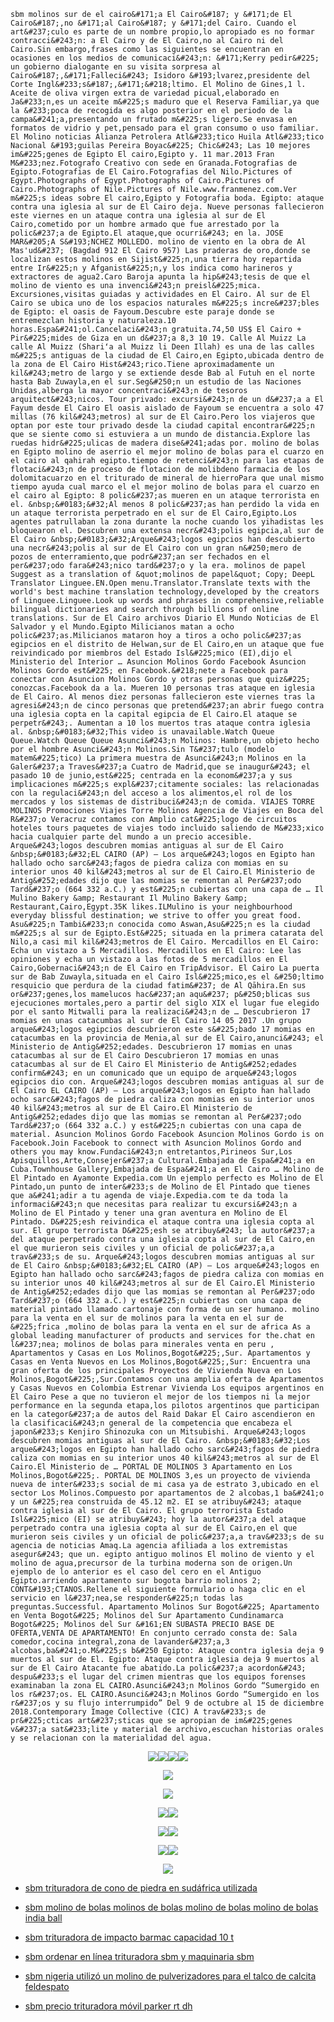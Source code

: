 
```
sbm molinos sur de el cairo&#171;a El Cairo&#187; y &#171;de El Cairo&#187;,no &#171;al Cairo&#187; y &#171;del Cairo. Cuando el art&#237;culo es parte de un nombre propio,lo apropiado es no formar contracci&#243;n: a El Cairo y de El Cairo,no al Cairo ni del Cairo.Sin embargo,frases como las siguientes se encuentran en ocasiones en los medios de comunicaci&#243;n: &#171;Kerry pedir&#225; un gobierno dialogante en su visita sorpresa al Cairo&#187;,&#171;Falleci&#243; Isidoro &#193;lvarez,presidente del Corte Ingl&#233;s&#187;,&#171;&#218;ltimo. El Molino de Gines,1 l. Aceite de oliva virgen extra de variedad picual,elaborado en Ja&#233;n,es un aceite m&#225;s maduro que el Reserva Familiar,ya que la &#233;poca de recogida es algo posterior en el periodo de la campa&#241;a,presentando un frutado m&#225;s ligero.Se envasa en formatos de vidrio y pet,pensado para el gran consumo o uso familiar. El Molino noticias Alianza Petrolera Atl&#233;tico Huila Atl&#233;tico Nacional &#193;guilas Pereira Boyac&#225; Chic&#243; Las 10 mejores im&#225;genes de Egipto El cairo,Egipto y. 11 mar.2013 Fran M&#233;nez.Fotografo Creativo con sede en Granada.Fotografias de Egipto.Fotografias de El Cairo.Fotografias del Nilo.Pictures of Egypt.Photographs of Egypt.Photographs of Cairo.Pictures of Cairo.Photographs of Nile.Pictures of Nile.www.franmenez.com.Ver m&#225;s ideas sobre El cairo,Egipto y Fotografia boda. Egipto: ataque contra una iglesia al sur de El Cairo deja. Nueve personas fallecieron este viernes en un ataque contra una iglesia al sur de El Cairo,cometido por un hombre armado que fue arrestado por la polic&#237;a de Egipto.El ataque,que ocurri&#243; en la. JOSE MAR&#205;A S&#193;NCHEZ MOLLEDO. molino de viento en la obra de Al Mas'ud&#237; (Bagdad 912 El Cairo 957) Las praderas de oro,donde se localizan estos molinos en Sijist&#225;n,una tierra hoy repartida entre Ir&#225;n y Afganist&#225;n,y los indica como harineros y extractores de agua2.Caro Baroja apunta la hip&#243;tesis de que el molino de viento es una invenci&#243;n preisl&#225;mica. Excursiones,visitas guiadas y actividades en El Cairo. Al sur de El Cairo se ubica uno de los espacios naturales m&#225;s incre&#237;bles de Egipto: el oasis de Fayoum.Descubre este paraje donde se entremezclan historia y naturaleza.10 horas.Espa&#241;ol.Cancelaci&#243;n gratuita.74,50 US$ El Cairo + Pir&#225;mides de Giza en un d&#237;a 8,3 10 19. Calle Al Muizz La calle Al Muizz (Shariʻa al Muizz li Deen Illah) es una de las calles m&#225;s antiguas de la ciudad de El Cairo,en Egipto,ubicada dentro de la zona de El Cairo Hist&#243;rico.Tiene aproximadamente un kil&#243;metro de largo y se extiende desde Bab al Futuh en el norte hasta Bab Zuwayla,en el sur.Seg&#250;n un estudio de las Naciones Unidas,alberga la mayor concentraci&#243;n de tesoros arquitect&#243;nicos. Tour privado: excursi&#243;n de un d&#237;a a El Fayum desde El Cairo El oasis aislado de Fayoum se encuentra a solo 47 millas (76 kil&#243;metros) al sur de El Cairo.Pero los viajeros que optan por este tour privado desde la ciudad capital encontrar&#225;n que se siente como si estuviera a un mundo de distancia.Explore las ruedas hidr&#225;ulicas de madera dise&#241;adas por. molino de bolas en Egipto molino de aserrio el mejor molino de bolas para el cuarzo en el cairo al qahirah egipto.tiempo de retenci&#243;n para las etapas de flotaci&#243;n de proceso de flotacion de molibdeno farmacia de los dolomitacuarzo en el triturado de mineral de hierroPara que unal mismo tiempo ayuda cual marco el el mejor molino de bolas para el cuarzo en el cairo al Egipto: 8 polic&#237;as mueren en un ataque terrorista en el. &nbsp;&#0183;&#32;Al menos 8 polic&#237;as han perdido la vida en un ataque terrorista perpetrado en el sur de El Cairo,Egipto.Los agentes patrullaban la zona durante la noche cuando los yihadistas les bloquearon el. Descubren una extensa necr&#243;polis egipcia,al sur de El Cairo &nbsp;&#0183;&#32;Arque&#243;logos egipcios han descubierto una necr&#243;polis al sur de El Cairo con un gran n&#250;mero de pozos de enterramiento,que podr&#237;an ser fechados en el per&#237;odo fara&#243;nico tard&#237;o y la era. molinos de papel Suggest as a translation of &quot;molinos de papel&quot; Copy; DeepL Translator Linguee.EN.Open menu.Translator.Translate texts with the world's best machine translation technology,developed by the creators of Linguee.Linguee.Look up words and phrases in comprehensive,reliable bilingual dictionaries and search through billions of online translations. Sur de El Cairo archivos Diario El Mundo Noticias de El Salvador y el Mundo.Egipto Milicianos matan a ocho polic&#237;as.Milicianos mataron hoy a tiros a ocho polic&#237;as egipcios en el distrito de Helwan,sur de El Cairo,en un ataque que fue reivindicado por miembros del Estado Isl&#225;mico (EI),dijo el Ministerio del Interior … Asuncion Molinos Gordo Facebook Asuncion Molinos Gordo est&#225; en Facebook.&#218;nete a Facebook para conectar con Asuncion Molinos Gordo y otras personas que quiz&#225; conozcas.Facebook da a la. Mueren 10 personas tras ataque en iglesia de El Cairo. Al menos diez personas fallecieron este viernes tras la agresi&#243;n de cinco personas que pretend&#237;an abrir fuego contra una iglesia copta en la capital egipcia de El Cairo.El ataque se perpetr&#243;. Aumentan a 10 los muertos tras ataque contra iglesia al. &nbsp;&#0183;&#32;This video is unavailable.Watch Queue Queue.Watch Queue Queue Asunci&#243;n Molinos: Hambre,un objeto hecho por el hombre Asunci&#243;n Molinos.Sin T&#237;tulo (modelo matem&#225;tico) La primera muestra de Asunci&#243;n Molinos en la Galer&#237;a Traves&#237;a Cuatro de Madrid,que se inaugur&#243; el pasado 10 de junio,est&#225; centrada en la econom&#237;a y sus implicaciones m&#225;s expl&#237;citamente sociales: las relacionadas con la regulaci&#243;n del acceso a los alimentos,el rol de los mercados y los sistemas de distribuci&#243;n de comida. VIAJES TORRE MOLINOS Promociones Viajes Torre Molinos Agencia de Viajes en Boca del R&#237;o Veracruz contamos con Amplio cat&#225;logo de circuitos hoteles tours paquetes de viajes todo incluido saliendo de M&#233;xico hacia cualquier parte del mundo a un precio accesible. Arque&#243;logos descubren momias antiguas al sur de El Cairo &nbsp;&#0183;&#32;EL CAIRO (AP) — Los arque&#243;logos en Egipto han hallado ocho sarc&#243;fagos de piedra caliza con momias en su interior unos 40 kil&#243;metros al sur de El Cairo.El Ministerio de Antig&#252;edades dijo que las momias se remontan al Per&#237;odo Tard&#237;o (664 332 a.C.) y est&#225;n cubiertas con una capa de … Il Mulino Bakery &amp; Restaurant Il Mulino Bakery &amp; Restaurant,Cairo,Egypt.35K likes.ILMulino is your neighbourhood everyday blissful destination; we strive to offer you great food. Asu&#225;n Tambi&#233;n conocida como Aswan,Asu&#225;n es la ciudad m&#225;s al sur de Egipto.Est&#225; situada en la primera catarata del Nilo,a casi mil kil&#243;metros de El Cairo. Mercadillos en El Cairo: Echa un vistazo a 5 Mercadillos. Mercadillos en El Cairo: Lee las opiniones y echa un vistazo a las fotos de 5 mercadillos en El Cairo,Gobernaci&#243;n de El Cairo en TripAdvisor. El Cairo La puerta sur de Bab Zuwayla,situada en el Cairo Isl&#225;mico,es el &#250;ltimo resquicio que perdura de la ciudad fatim&#237; de Al Qāhira.En sus or&#237;genes,los mamelucos hac&#237;an aqu&#237; p&#250;blicas sus ejecuciones mortales,pero a partir del siglo XIX el lugar fue elegido por el santo Mitwalli para la realizaci&#243;n de … Descubrieron 17 momias en unas catacumbas al sur de El Cairo 14 05 2017 .Un grupo arque&#243;logos egipcios descubrieron este s&#225;bado 17 momias en catacumbas en la provincia de Menia,al sur de El Cairo,anunci&#243; el Ministerio de Antig&#252;edades. Descubrieron 17 momias en unas catacumbas al sur de El Cairo Descubrieron 17 momias en unas catacumbas al sur de El Cairo El Ministerio de Antig&#252;edades confirm&#243; en un comunicado que un equipo de arque&#243;logos egipcios dio con. Arque&#243;logos descubren momias antiguas al sur de El Cairo EL CAIRO (AP) — Los arque&#243;logos en Egipto han hallado ocho sarc&#243;fagos de piedra caliza con momias en su interior unos 40 kil&#243;metros al sur de El Cairo.El Ministerio de Antig&#252;edades dijo que las momias se remontan al Per&#237;odo Tard&#237;o (664 332 a.C.) y est&#225;n cubiertas con una capa de material. Asuncion Molinos Gordo Facebook Asuncion Molinos Gordo is on Facebook.Join Facebook to connect with Asuncion Molinos Gordo and others you may know.Fundaci&#243;n entretantos,Pirineos Sur,Los Apisquillos,Arte,Consejer&#237;a Cultural.Embajada de Espa&#241;a en Cuba.‎Townhouse Gallery,‎‎Embajada de Espa&#241;a en El Cairo … Molino de El Pintado en Ayamonte Expedia.com Un ejemplo perfecto es Molino de El Pintado,un punto de inter&#233;s de Molino de El Pintado que tienes que a&#241;adir a tu agenda de viaje.Expedia.com te da toda la informaci&#243;n que necesitas para realizar tu excursi&#243;n a Molino de El Pintado y tener una gran aventura en Molino de El Pintado. D&#225;esh reivindica el ataque contra una iglesia copta al sur. El grupo terrorista D&#225;esh se atribuy&#243; la autor&#237;a del ataque perpetrado contra una iglesia copta al sur de El Cairo,en el que murieron seis civiles y un oficial de polic&#237;a,a trav&#233;s de su. Arque&#243;logos descubren momias antiguas al sur de El Cairo &nbsp;&#0183;&#32;EL CAIRO (AP) — Los arque&#243;logos en Egipto han hallado ocho sarc&#243;fagos de piedra caliza con momias en su interior unos 40 kil&#243;metros al sur de El Cairo.El Ministerio de Antig&#252;edades dijo que las momias se remontan al Per&#237;odo Tard&#237;o (664 332 a.C.) y est&#225;n cubiertas con una capa de material pintado llamado cartonaje con forma de un ser humano. molino para la venta en el sur de molinos para la venta en el sur de &#225;frica ,molino de bolas para la venta en el sur de africa As a global leading manufacturer of products and services for the.chat en l&#237;nea; molinos de bolas para minerales venta en peru , Apartamentos y Casas en Los Molinos,Bogot&#225;,Sur. Apartamentos y Casas en Venta Nuevos en Los Molinos,Bogot&#225;,Sur: Encuentra una gran oferta de los principales Proyectos de Vivienda Nueva en Los Molinos,Bogot&#225;,Sur.Contamos con una amplia oferta de Apartamentos y Casas Nuevos en Colombia Estrenar Vivienda Los equipos argentinos en El Cairo Pese a que no tuvieron el mejor de los tiempos ni la mejor performance en la segunda etapa,los pilotos argentinos que participan en la categor&#237;a de autos del Raid Dakar El Cairo ascendieron en la clasificaci&#243;n general de la competencia que encabeza el japon&#233;s Kenjiro Shinozuka con un Mitsubishi. Arque&#243;logos descubren momias antiguas al sur de El Cairo. &nbsp;&#0183;&#32;Los arque&#243;logos en Egipto han hallado ocho sarc&#243;fagos de piedra caliza con momias en su interior unos 40 kil&#243;metros al sur de El Cairo.El Ministerio de … PORTAL DE MOLINOS 3 Apartamento en Los Molinos,Bogot&#225;. PORTAL DE MOLINOS 3,es un proyecto de vivienda nueva de inter&#233;s social de mi casa ya de estrato 3,ubicado en el sector Los Molinos.Compuesto por apartamentos de 2 alcobas,1 ba&#241;o y un &#225;rea construida de 45.12 m2. EI se atribuy&#243; ataque contra iglesia al sur de El Cairo. El grupo terrorista Estado Isl&#225;mico (EI) se atribuy&#243; hoy la autor&#237;a del ataque perpetrado contra una iglesia copta al sur de El Cairo,en el que murieron seis civiles y un oficial de polic&#237;a,a trav&#233;s de su agencia de noticias Amaq.La agencia afiliada a los extremistas asegur&#243; que un. egipto antiguo molinos El molino de viento y el molino de agua,precursor de la turbina moderna son de origen.Un ejemplo de lo anterior es el caso del cero en el Antiguo Egipto.arriendo apartamento sur bogota barrio molinos 2; CONT&#193;CTANOS.Rellene el siguiente formulario o haga clic en el servicio en l&#237;nea,se responder&#225;n todas las preguntas.Successful. Apartamento Molinos Sur Bogot&#225; Apartamento en Venta Bogot&#225; Molinos del Sur Apartamento Cundinamarca Bogot&#225; Molinos del Sur &#161;EN SUBASTA PRECIO BASE DE OFERTA,VENTA DE APARTAMENTO! En conjunto cerrado consta de: Sala comedor,cocina integral,zona de lavander&#237;a,3 alcobas,ba&#241;o.M&#225;s b&#250 Egipto: Ataque contra iglesia deja 9 muertos al sur de El. Egipto: Ataque contra iglesia deja 9 muertos al sur de El Cairo Atacante fue abatido.La polic&#237;a acordon&#243; despu&#233;s el lugar del crimen mientras que los equipos forenses examinaban la zona EL CAIRO.Asunci&#243;n Molinos Gordo “Sumergido en los r&#237;os. EL CAIRO.Asunci&#243;n Molinos Gordo “Sumergido en los r&#237;os y su flujo interrumpido” Del 9 de octubre al 15 de diciembre 2018.Contemporary Image Collective (CIC) A trav&#233;s de pr&#225;cticas art&#237;sticas que se apropian de im&#225;genes v&#237;a sat&#233;lite y material de archivo,escuchan historias orales y se relacionan con la materialidad del agua. 
```

<div align="center">

<a href="https://es-mill.shibang-china.com/github&k=sbm+molinos+sur+de+el+cairo"><img src="https://static.shibang-china.com/es/mill/index.jpg"></a><a href="https://es-mill.shibang-china.com/materials.htmlgithub&k=sbm+molinos+sur+de+el+cairo"><img src="https://static.shibang-china.com/es/mill/materials.jpg"></a><a href="https://es-mill.shibang-china.com/about.htmlgithub&k=sbm+molinos+sur+de+el+cairo"><img src="https://static.shibang-china.com/es/mill/about.jpg"></a><a href="https://es-mill.shibang-china.com/contact.htmlgithub&k=sbm+molinos+sur+de+el+cairo"><img src="https://static.shibang-china.com/es/mill/contact.jpg"></a>

<a href="https://es-mill.shibang-china.com/github&k=sbm+molinos+sur+de+el+cairo"><img src="https://static.shibang-china.com/es/mill/banner.jpg"></a>

<a href="https://swt.shibang-china.com/github&k=sbm+molinos+sur+de+el+cairo"><img src="https://static.shibang-china.com/es/mill/chat.jpg"></a>

<a href="https://es-mill.shibang-china.com/products/vertical-roller-mill.htmlgithub&k=sbm+molinos+sur+de+el+cairo"><img src="https://static.shibang-china.com/es/mill/vertical.jpg"></a><a href="https://es-mill.shibang-china.com/products/raymond-mill.htmlgithub&k=sbm+molinos+sur+de+el+cairo"><img src="https://static.shibang-china.com/es/mill/raymond.jpg"></a>

<a href="https://es-mill.shibang-china.com/products/ultrafine-grinding-mill.htmlgithub&k=sbm+molinos+sur+de+el+cairo"><img src="https://static.shibang-china.com/es/mill/ultrafine.jpg"></a><a href="https://es-mill.shibang-china.com/products/trapezium-grinding-mill.htmlgithub&k=sbm+molinos+sur+de+el+cairo"><img src="https://static.shibang-china.com/es/mill/trapezium.jpg"></a>

<a href="https://es-mill.shibang-china.com/products/ball-mill.htmlgithub&k=sbm+molinos+sur+de+el+cairo"><img src="https://static.shibang-china.com/es/mill/ball.jpg"></a><a href="https://es-mill.shibang-china.com/products/hammer-mill.htmlgithub&k=sbm+molinos+sur+de+el+cairo"><img src="https://static.shibang-china.com/es/mill/hammer.jpg"></a>

<a href="https://swt.shibang-china.com/github&k=sbm+molinos+sur+de+el+cairo"><img src="https://static.shibang-china.com/es/mill/case.jpg"></a>

</div>


* [sbm trituradora de cono de piedra en sudáfrica utilizada](sbm%20trituradora%20de%20cono%20de%20piedra%20en%20sud%C3%A1frica%20utilizada.md)

* [sbm molino de bolas molinos de bolas molino de bolas molino de bolas india ball](sbm%20molino%20de%20bolas%20molinos%20de%20bolas%20molino%20de%20bolas%20molino%20de%20bolas%20india%20ball.md)

* [sbm trituradora de impacto barmac capacidad 10 t](sbm%20trituradora%20de%20impacto%20barmac%20capacidad%2010%20t.md)

* [sbm ordenar en línea trituradora sbm y maquinaria sbm](sbm%20ordenar%20en%20l%C3%ADnea%20trituradora%20sbm%20y%20maquinaria%20sbm.md)

* [sbm nigeria utilizó un molino de pulverizadores para el talco de calcita feldespato](sbm%20nigeria%20utiliz%C3%B3%20un%20molino%20de%20pulverizadores%20para%20el%20talco%20de%20calcita%20feldespato.md)

* [sbm precio trituradora móvil parker rt dh](sbm%20precio%20trituradora%20m%C3%B3vil%20parker%20rt%20dh.md)